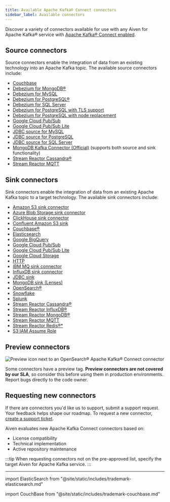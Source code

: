 ```yaml
---
title: Available Apache Kafka® Connect connectors
sidebar_label: Available connectors
---
```


Discover a variety of connectors available for use with any Aiven for Apache Kafka® service with [Apache Kafka® Connect enabled](/docs/products/kafka/kafka-connect/howto/enable-connect).

## Source connectors

Source connectors enable the integration of data from an existing technology into an
Apache Kafka topic. The available source connectors include:

- [Couchbase](https://github.com/couchbase/kafka-connect-couchbase)
- [Debezium for MongoDB®](https://debezium.io/docs/connectors/mongodb/)
- [Debezium for MySQL](https://debezium.io/docs/connectors/mysql/)
- [Debezium for PostgreSQL®](/docs/products/kafka/kafka-connect/howto/debezium-source-connector-pg)
- [Debezium for SQL Server](https://debezium.io/docs/connectors/sqlserver/)
- [Debezium for PostgreSQL with TLS support](/docs/products/kafka/kafka-connect/howto/kafka-connect-debezium-tls-pg)
- [Debezium for PostgreSQL with node replacement](/docs/products/kafka/kafka-connect/howto/debezium-source-connector-pg-node-replacement)
- [Google Cloud Pub/Sub](https://github.com/googleapis/java-pubsub-group-kafka-connector/)
- [Google Cloud Pub/Sub Lite](https://github.com/googleapis/java-pubsub-group-kafka-connector/)
- [JDBC source for MySQL](/docs/products/kafka/kafka-connect/howto/jdbc-source-connector-mysql)
- [JDBC source for PostgreSQL](/docs/products/kafka/kafka-connect/howto/jdbc-source-connector-pg)
- [JDBC source for SQL Server](/docs/products/kafka/kafka-connect/howto/jdbc-source-connector-sql-server)
- [MongoDB Kafka Connector (Official)](https://www.mongodb.com/docs/kafka-connector/current/) (supports both source and sink functionality)
- [Stream Reactor Cassandra®](https://docs.lenses.io/5.1/connectors/sources/cassandrasourceconnector/)
- [Stream Reactor MQTT](https://docs.lenses.io/5.1/connectors/sources/mqttsourceconnector/)

## Sink connectors

Sink connectors enable the integration of data from an existing Apache Kafka topic to a
target technology. The available sink connectors include:

- [Amazon S3 sink connector](/docs/products/kafka/kafka-connect/howto/s3-sink-connector-aiven)
- [Azure Blob Storage sink connector](/docs/products/kafka/kafka-connect/howto/azure-blob-sink)
- [ClickHouse sink connector](https://github.com/ClickHouse/clickhouse-kafka-connect)
- [Confluent Amazon S3 sink](/docs/products/kafka/kafka-connect/howto/s3-sink-connector-confluent)
- [Couchbase®](https://github.com/couchbase/kafka-connect-couchbase)
- [Elasticsearch](/docs/products/kafka/kafka-connect/howto/elasticsearch-sink)
- [Google BigQuery](https://github.com/confluentinc/kafka-connect-bigquery)
- [Google Cloud Pub/Sub](https://github.com/googleapis/java-pubsub-group-kafka-connector/)
- [Google Cloud Pub/Sub Lite](https://github.com/googleapis/java-pubsub-group-kafka-connector/)
- [Google Cloud Storage](/docs/products/kafka/kafka-connect/howto/gcs-sink)
- [HTTP](https://github.com/aiven/http-connector-for-apache-kafka)
- [IBM MQ sink connector](/docs/products/kafka/kafka-connect/howto/ibm-mq-sink-connector)
- [InfluxDB sink connector](/docs/products/kafka/kafka-connect/howto/influx-sink)
- [JDBC sink](https://github.com/aiven/jdbc-connector-for-apache-kafka/blob/master/docs/sink-connector.md)
- [MongoDB sink (Lenses)](/docs/products/kafka/kafka-connect/howto/mongodb-sink-lenses)
- [OpenSearch®](/docs/products/kafka/kafka-connect/howto/opensearch-sink)
- [Snowflake](https://docs.snowflake.com/en/user-guide/kafka-connector)
- [Splunk](https://github.com/splunk/kafka-connect-splunk)
- [Stream Reactor Cassandra®](https://docs.lenses.io/5.1/connectors/sinks/cassandrasinkconnector/)
- [Stream Reactor InfluxDB®](https://docs.lenses.io/5.1/connectors/sinks/influxsinkconnector/)
- [Stream Reactor MongoDB®](https://docs.lenses.io/5.1/connectors/sinks/mongosinkconnector/)
- [Stream Reactor MQTT](https://docs.lenses.io/5.1/connectors/sinks/mqttsinkconnector/)
- [Stream Reactor Redis®\*](https://docs.lenses.io/5.1/connectors/sinks/redissinkconnector/)
- [S3 IAM Assume Role](/docs/products/kafka/kafka-connect/howto/s3-iam-assume-role)

## Preview connectors

![Preview icon next to an OpenSearch® Apache Kafka® Connect connector](/images/content/products/kafka/kafka-connect/preview-kafka-connect-connectors.png)

Some connectors have a preview tag. **Preview connectors are not covered by our SLA**,
so consider this before using them in production environments. Report bugs directly to
the code owner.

## Requesting new connectors

If there are connectors you'd like us to support, submit a support request. Your
feedback helps shape our roadmap. To request a new connector,
[create a support ticket](/docs/platform/howto/support#create-a-support-ticket).

Aiven evaluates new Apache Kafka Connect connectors based on:

- License compatibility
- Technical implementation
- Active repository maintenance

:::tip
When requesting connectors not on the pre-approved list, specify the target Aiven for
Apache Kafka service.
:::


------------------------------------------------------------------------

import ElasticSearch from "@site/static/includes/trademark-elasticsearch.md"

<ElasticSearch/>

import CouchBase from "@site/static/includes/trademark-couchbase.md"

<CouchBase/>
